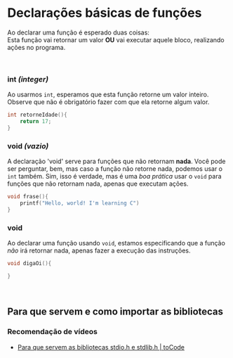 # Declarações básicas de funções
Ao declarar uma função é esperado duas coisas: </br> 
Esta função vai retornar um valor __OU__ vai executar aquele bloco, realizando ações no programa.

</br>

### int _(integer)_
Ao usarmos `int`, esperamos que esta função retorne um valor inteiro. Observe que não é obrigatório fazer com que ela retorne algum valor.
```c
int retorneIdade(){
    return 17;
}
```
 

### void _(vazio)_
A declaração 'void' serve para funções que não retornam __nada__. Você pode ser perguntar, bem, mas caso a função não retorne nada, podemos usar o `int` também. Sim, isso é verdade, mas é uma _boa prática_ usar o `void` para funções que não retornam nada, apenas que executam ações.
```c
void frase(){
    printf("Hello, world! I'm learning C")
}
```



### void
Ao declarar uma função usando `void`, estamos especificando que a função _não_ irá retornar nada,
apenas fazer a execução das instruções.
```c
void digaOi(){

}
```


</br>

## Para que servem e como importar as bibliotecas




### Recomendação de vídeos
- <a href="https://youtu.be/vVLhdyte9PA">Para que servem as bibliotecas stdio.h e stdlib.h | toCode</a> 
